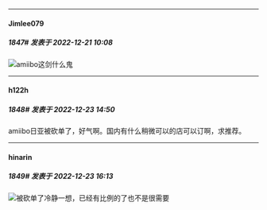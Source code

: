 

*****

####  Jimlee079  
##### 1847#       发表于 2022-12-21 10:08

<img src="https://static.saraba1st.com/image/smiley/face2017/053.png" referrerpolicy="no-referrer">amiibo这剑什么鬼



*****

####  h122h  
##### 1848#       发表于 2022-12-23 14:50

amiibo日亚被砍单了，好气啊。国内有什么稍微可以的店可以订啊，求推荐。



*****

####  hinarin  
##### 1849#       发表于 2022-12-23 16:13

<img src="https://static.saraba1st.com/image/smiley/face2017/048.png" referrerpolicy="no-referrer">被砍单了冷静一想，已经有比例的了也不是很需要

